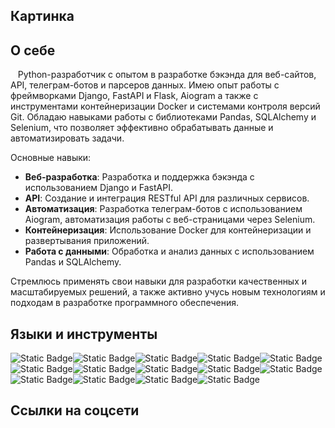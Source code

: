 
## Картинка

## О себе

   Python-разработчик с опытом в разработке бэкэнда для веб-сайтов, API, телеграм-ботов и парсеров данных. Имею опыт работы с фреймворками Django, FastAPI и Flask, Aiogram а также  с инструментами контейнеризации Docker и системами контроля версий Git. Обладаю навыками работы с библиотеками Pandas, SQLAlchemy и Selenium, что позволяет эффективно обрабатывать данные и автоматизировать задачи.

Основные навыки:

- **Веб-разработка**: Разработка и поддержка бэкэнда с использованием Django и FastAPI.
- **API**: Создание и интеграция RESTful API для различных сервисов.
- **Автоматизация**: Разработка телеграм-ботов с использованием Aiogram, автоматизация работы с веб-страницами через Selenium.
- **Контейнеризация**: Использование Docker для контейнеризации и развертывания приложений.
- **Работа с данными**: Обработка и анализ данных с использованием Pandas и SQLAlchemy.

Стремлюсь применять свои навыки для разработки качественных и масштабируемых решений, а также активно учусь новым технологиям и подходам в разработке программного обеспечения.

## Языки и инструменты

![Static Badge](https://img.shields.io/badge/Python-3776AB?style=plastic&logo=python&logoColor=yellow)![Static Badge](https://img.shields.io/badge/Django-092E20?style=plastic&logo=Django&logoColor=yellow)![Static Badge](https://img.shields.io/badge/DRF-092E20?style=plastic&logo=Django&logoColor=yellow)![Static Badge](https://img.shields.io/badge/SQLAlchemy-D71F00?style=plastic&logo=SQLAlchemy&logoColor=yellow)![Static Badge](https://img.shields.io/badge/Flask-000000?style=plastic&logo=Flask&logoColor=yellow)![Static Badge](https://img.shields.io/badge/FastAPI-009688?style=plastic&logo=FastApi&logoColor=yellow)![Static Badge](https://img.shields.io/badge/Alembic-D71F00?style=plastic&logo=Alembic&logoColor=yellow)![Static Badge](https://img.shields.io/badge/PostgreSQL-4169E1?style=plastic&logo=PostgreSQL&logoColor=green)![Static Badge](https://img.shields.io/badge/SQLite-003B57?style=plastic&logo=SQLite&logoColor=yellow)![Static Badge](https://img.shields.io/badge/Pandas-150458?style=plastic&logo=Pandas&logoColor=yellow)![Static Badge](https://img.shields.io/badge/Selenium-43B02A?style=plastic&logo=Selenium&logoColor=yellow)![Static Badge](https://img.shields.io/badge/GitHub-181717?style=plastic&logo=GitHub&logoColor=white)![Static Badge](https://img.shields.io/badge/CI/CD-D71F00?style=plastic&logo=CI/CD&logoColor=yellow)![Static Badge](https://img.shields.io/badge/Scrapy-60A839?style=plastic&logo=Scrapy&logoColor=yellow)

## Ссылки на соцсети
